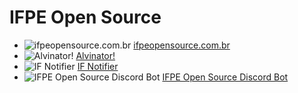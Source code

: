 # IFPE Open Source

- ![ifpeopensource.com.br](https://www.ifpeopensource.com.br/favicon-16x16.png) [ifpeopensource.com.br](https://ifpeopensource.com.br)
- ![Alvinator!](https://projetos.ifpeopensource.com.br/alvinator/assets/fabicon.ico) [Alvinator!](https://projetos.ifpeopensource.com.br/alvinator/)
- ![IF Notifier](https://discord.com/assets/3437c10597c1526c3dbd98c737c2bcae.svg) [IF Notifier](https://github.com/ifpeopensource/if-notifier.git)
- ![IFPE Open Source Discord Bot](https://discord.com/assets/3437c10597c1526c3dbd98c737c2bcae.svg) [IFPE Open Source Discord Bot](https://github.com/ifpeopensource/bot-discord.git)
